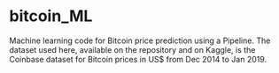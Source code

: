# bitcoin_ML
Machine learning code for Bitcoin price prediction using a Pipeline. 
The dataset used here, available on the repository and on Kaggle, is the Coinbase dataset for Bitcoin prices in US$ from Dec 2014 to Jan 2019.
